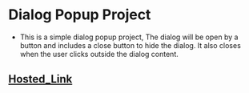 # Dialog Popup Project
  - This is a simple dialog popup project, The dialog will be open by a button and includes a close button to hide the dialog. It also closes when the user clicks outside the dialog content.

## [Hosted_Link](https://amanulla2022.github.io/dialog-popup/)
